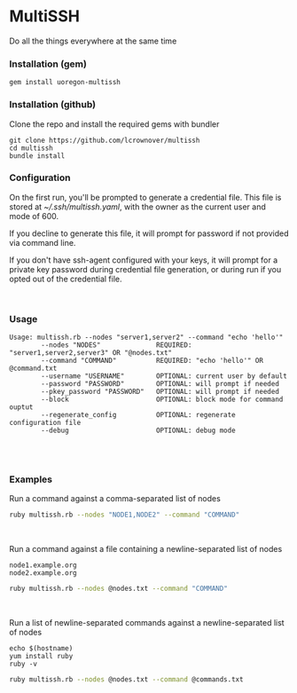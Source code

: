 # MultiSSH

Do all the things everywhere at the same time


### Installation (gem)

```
gem install uoregon-multissh
```

### Installation (github)

Clone the repo and install the required gems with bundler
```
git clone https://github.com/lcrownover/multissh
cd multissh
bundle install
```


### Configuration

On the first run, you'll be prompted to generate a credential file. 
This file is stored at *~/.ssh/multissh.yaml*, with the owner as the current user and mode of 600.

If you decline to generate this file, it will prompt for password if not provided via command line.

If you don't have ssh-agent configured with your keys, it will prompt for a private key password during credential file generation, or during run if you opted out of the credential file.


<br>

### Usage

```
Usage: multissh.rb --nodes "server1,server2" --command "echo 'hello'"
        --nodes "NODES"              REQUIRED: "server1,server2,server3" OR "@nodes.txt"
        --command "COMMAND"          REQUIRED: "echo 'hello'" OR @command.txt
        --username "USERNAME"        OPTIONAL: current user by default
        --password "PASSWORD"        OPTIONAL: will prompt if needed
        --pkey_password "PASSWORD"   OPTIONAL: will prompt if needed
        --block                      OPTIONAL: block mode for command ouptut
        --regenerate_config          OPTIONAL: regenerate configuration file
        --debug                      OPTIONAL: debug mode
```

<br><br>

### Examples

Run a command against a comma-separated list of nodes
```bash
ruby multissh.rb --nodes "NODE1,NODE2" --command "COMMAND"
```

<br>

Run a command against a file containing a newline-separated list of nodes
```
node1.example.org
node2.example.org
```

```bash
ruby multissh.rb --nodes @nodes.txt --command "COMMAND"
```

<br>

Run a list of newline-separated commands against a newline-separated list of nodes
```
echo $(hostname)
yum install ruby
ruby -v
```

```bash
ruby multissh.rb --nodes @nodes.txt --command @commands.txt
```

<br>
